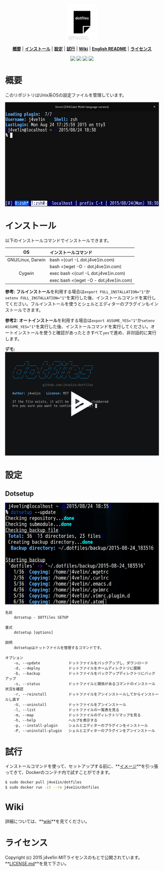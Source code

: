 <p align="center">
<img width=20% src="https://raw.githubusercontent.com/j4ve1in/dotfiles/master/img/dotfiles.png">
</p>

<p align="center">
<b><a href="#概要">概要</a></b>
|
<b><a href="#インストール">インストール</a></b>
|
<b><a href="#設定">設定</a></b>
|
<b><a href="#試行">試行</a></b>
|
<b><a href="#wiki">Wiki</a></b>
|
<b><a href="//github.com/j4ve1in/dotfiles/blob/master/README.md">English README</a></b>
|
<b><a href="#ライセンス">ライセンス</a></b>
</p>

<p align="center">
<a href="//waffle.io/j4ve1in/dotfiles"><img src="https://img.shields.io/badge/task-Waffle.io-blue.svg?style=flat-square"></a>
<a href="//gitter.im/j4ve1in/dotfiles?utm_source=badge&utm_medium=badge&utm_campaign=pr-badge&utm_content=badge"><img src="https://img.shields.io/badge/chat-Gitter-lightgrey.svg?style=flat-square"></a>
<a href="//github.com/j4ve1in/dotfiles/blob/master/LICENSE.md"><img src="https://img.shields.io/github/license/mashape/apistatus.svg?style=flat-square"></a>
<a href="//github.com/j4ve1in/dotfiles/wiki#my-environment"><img src="https://img.shields.io/badge/platform-GNU%2FLinux%20|%20Darwin%20|%20Cygwin-lightgrey.svg?style=flat-square"></a>
</p>

# 概要
このリポジトリはUnix系OSの設定ファイルを管理しています。

![Screenshot]

# インストール
以下のインストールコマンドでインストールできます。

| OS                | インストールコマンド                   |
|:-----------------:|:---------------------------------------|
| GNU/Linux, Darwin | bash <(curl -L dot.j4ve1in.com)        |
|                   | bash <(wget -O - dot.j4ve1in.com)      |
| Cygwin            | exec bash <(curl -L dot.j4ve1in.com)   |
|                   | exec bash <(wget -O - dot.j4ve1in.com) |

**参考:** **フルインストール**を利用する場合は`export FULL_INSTALLATION="1"`か`setenv FULL_INSTALLATION="1"`を実行した後、インストールコマンドを実行してください。フルインストールを使うとシェルとエディターのプラグインもインストールできます。

**参考2:** **オートインストール**を利用する場合は`export ASSUME_YES="1"`か`setenv ASSUME_YES="1"`を実行した後、インストールコマンドを実行してください。オートインストールを使うと確認があったときすべて`yes`で進め、非対話的に実行します。

**デモ:**
[![](/img/demo.png)][asciinema]

# 設定
## Dotsetup
![dotsetup]

    名前
        dotsetup - DOTfiles SETUP

    書式
        dotsetup [options]

    説明
        dotsetupはドットファイルを管理するコマンドです。

    オプション
        -u, --update             ドットファイルをバックアップし、ダウンロード
        -d, --deploy             ドットファイルをホームディレクトリに展開
        -b, --backup             ドットファイルをバックアップディレクトリにバックアップ
        -s, --status             ドットファイルと関係があるコマンドのインストール状況を確認
        -r, --reinstall          ドットファイルをアンインストールしてからインストールし直す
        -U, --uninstall          ドットファイルをアンインストール
        -l, --list               ドットファイルの一覧表を見る
        -m, --map                ドットファイルのディレクトリマップを見る
        -h, --help               ヘルプを表示する
        -p, --install-plugin     シェルとエディターのプラグインをインストール
        -P, --uninstall-plugin   シェルとエディターのプラグインをアンインストール

# 試行
インストールコマンドを使って、セットアップする前に、**[イメージ]**を引っ張ってきて、Dockerのコンテナ内で試すことができます。

```bash
$ sudo docker pull j4ve1in/dotfiles
$ sudo docker run -it --rm j4ve1in/dotfiles
```

# Wiki
詳細については、**[wiki]**を見てください。

# ライセンス
Copyright (c) 2015 j4ve1in
MITライセンスのもとで公開されています。**[LICENSE.md]**を見て下さい。

[Screenshot]: /img/screenshot.png
[asciinema]: //asciinema.org/a/5wpuq69gg9u1dl0pbfvxjntxg
[dotsetup]: /img/dotsetup.png
[イメージ]: //hub.docker.com/r/j4ve1in/dotfiles
[wiki]: //github.com/j4ve1in/dotfiles/wiki
[LICENSE.md]: //github.com/j4ve1in/dotfiles/blob/master/LICENSE.md
